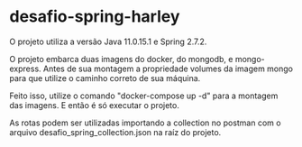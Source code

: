 # desafio-spring-harley

O projeto utiliza a versão Java 11.0.15.1 e Spring 2.7.2.

O projeto embarca duas imagens do docker, do mongodb, e mongo-express. Antes de sua montagem a propriedade volumes da imagem mongo para que utilize o caminho correto de sua máquina.

Feito isso, utilize o comando "docker-compose up -d" para a montagem das imagens. E então é só executar o projeto.

As rotas podem ser utilizadas importando a collection no postman com o arquivo desafio_spring_collection.json na raíz do projeto.

